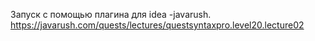 Запуск с помощью плагина для idea -javarush.
https://javarush.com/quests/lectures/questsyntaxpro.level20.lecture02
